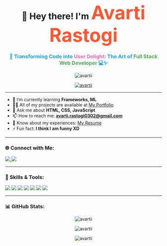 <h1 align="center">👋 Hey there! I'm <span style="color: #FF5733; font-size: 60px;">Avarti Rastogi</span></h1>
<h3 align="center" style="color: #1DA1F2;">🚀 Transforming Code into <span style="color: #FF69B4; font-weight: bold;">User Delight</span>: The Art of <span style="color: #4CAF50;"> Full Stack Web Developer </span> 💻✨</h3>

<p align="center"> 
  <img src="https://komarev.com/ghpvc/?username=avartii&label=Profile%20views&color=0e75b6&style=flat" alt="avartii" /> 
</p>

<p align="center">
  <a href="https://github.com/ryo-ma/github-profile-trophy">
    <img src="https://github-profile-trophy.vercel.app/?username=avartii&margin-w=15&theme=onestar" alt="avartii" />
  </a>
</p>


---

- 🌱 I’m currently learning **Frameworks, ML**  
- 👨‍💻 All of my projects are available at [My Portfolio](https://avartirastogi.wixsite.com/my-portfolio)  
- 💬 Ask me about **HTML, CSS, JavaScript**  
- 📫 How to reach me: **avarti.rastogi0302@gmail.com**  
- 📄 Know about my experiences: [My Resume](https://drive.google.com/file/d/your-resume-link)  
- ⚡ Fun fact: **I think I am funny XD**  

---

<h3 align="left">🌐 Connect with Me:</h3>
<p align="left">
  <a href="https://linkedin.com/in/avarti%20rastogi" target="blank">
    <img src="https://img.shields.io/badge/LinkedIn-0077B5?style=for-the-badge&logo=linkedin&logoColor=white" />
  </a>
  <a href="https://www.leetcode.com/avarti-ar" target="blank">
    <img src="https://img.shields.io/badge/LeetCode-FFA116?style=for-the-badge&logo=leetcode&logoColor=white" />
  </a>
</p>

---

<h3 align="left">🚀 Skills & Tools:</h3>
<p align="left">
  <img src="https://img.shields.io/badge/JavaScript-323330?style=for-the-badge&logo=javascript&logoColor=F7DF1E" />
  <img src="https://img.shields.io/badge/Node.js-339933?style=for-the-badge&logo=nodedotjs&logoColor=white" />
  <img src="https://img.shields.io/badge/React-61DAFB?style=for-the-badge&logo=react&logoColor=black" />
  <img src="https://img.shields.io/badge/HTML5-E34F26?style=for-the-badge&logo=html5&logoColor=white" />
  <img src="https://img.shields.io/badge/CSS3-1572B6?style=for-the-badge&logo=css3&logoColor=white" />
  <img src="https://img.shields.io/badge/MySQL-4479A1?style=for-the-badge&logo=mysql&logoColor=white" />
  <img src="https://img.shields.io/badge/Python-3776AB?style=for-the-badge&logo=python&logoColor=white" />
</p>

---

<h3 align="left">📊 GitHub Stats:</h3>
<p align="center">
  <img src="https://github-readme-stats.vercel.app/api?username=avartii&show_icons=true&theme=radical" alt="avartii" />
</p>
<p align="center">
  <img src="https://github-readme-streak-stats.herokuapp.com/?user=avartii&theme=radical" alt="avartii" />
</p>
<p align="center">
  <img src="https://github-readme-stats.vercel.app/api/top-langs?username=avartii&show_icons=true&locale=en&layout=compact&theme=radical" alt="avartii" />
</p>
